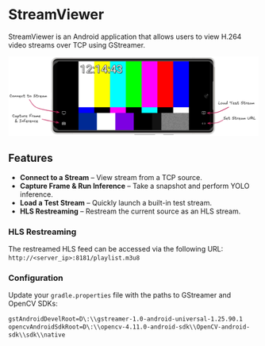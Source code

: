 # StreamViewer

StreamViewer is an Android application that allows users to view H.264 video streams over TCP using GStreamer.

![Walkthrough](.//media/walkthrough1.png)

## Features

- **Connect to a Stream** – View stream from a TCP source.
- **Capture Frame & Run Inference** – Take a snapshot and perform YOLO inference.
- **Load a Test Stream** – Quickly launch a built-in test stream.
- **HLS Restreaming** – Restream the current source as an HLS stream.

### HLS Restreaming

The restreamed HLS feed can be accessed via the following URL: `http://<server_ip>:8181/playlist.m3u8`

### Configuration

Update your `gradle.properties` file with the paths to GStreamer and OpenCV SDKs:

```properties
gstAndroidDevelRoot=D\:\\gstreamer-1.0-android-universal-1.25.90.1
opencvAndroidSdkRoot=D\:\\opencv-4.11.0-android-sdk\\OpenCV-android-sdk\\sdk\\native
```